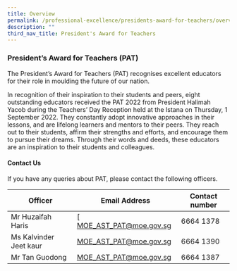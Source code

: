 ```yaml
---
title: Overview
permalink: /professional-excellence/presidents-award-for-teachers/overview/
description: ""
third_nav_title: President's Award for Teachers
---
```

### President’s Award for Teachers (PAT)

The President’s Award for Teachers (PAT) recognises excellent educators for their role in moulding the future of our nation.

In recognition of their inspiration to their students and peers, eight outstanding educators received the PAT 2022 from President Halimah Yacob during the Teachers’ Day Reception held at the Istana on Thursday, 1 September 2022. They constantly adopt innovative approaches in their lessons, and are lifelong learners and mentors to their peers. They reach out to their students, affirm their strengths and efforts, and encourage them to pursue their dreams. Through their words and deeds, these educators are an inspiration to their students and colleagues.


#### Contact Us

If you have any queries about PAT, please contact the following officers.

| Officer | Email Address | Contact number |
|---|---|---|
| Mr Huzaifah Haris  | [        <!-- /\* Font Definitions \*/ @font-face {font-family:"Cambria Math"; panose-1:2 4 5 3 5 4 6 3 2 4; mso-font-alt:"Calisto MT"; mso-font-charset:0; mso-generic-font-family:roman; mso-font-pitch:variable; mso-font-signature:-536869121 1107305727 33554432 0 415 0;} @font-face {font-family:Calibri; panose-1:2 15 5 2 2 2 4 3 2 4; mso-font-alt:"Arial Rounded MT Bold"; mso-font-charset:0; mso-generic-font-family:swiss; mso-font-pitch:variable; mso-font-signature:-469750017 -1073732485 9 0 511 0;} /\* Style Definitions \*/ p.MsoNormal, li.MsoNormal, div.MsoNormal {mso-style-unhide:no; mso-style-qformat:yes; mso-style-parent:""; margin:0cm; mso-pagination:widow-orphan; font-size:11.0pt; font-family:"Calibri",sans-serif; mso-fareast-font-family:Calibri; mso-fareast-theme-font:minor-latin; mso-ligatures:standardcontextual;} a:link, span.MsoHyperlink {mso-style-noshow:yes; mso-style-priority:99; color:#0563C1; text-decoration:underline; text-underline:single;} a:visited, span.MsoHyperlinkFollowed {mso-style-noshow:yes; mso-style-priority:99; color:#954F72; mso-themecolor:followedhyperlink; text-decoration:underline; text-underline:single;} .MsoChpDefault {mso-style-type:export-only; mso-default-props:yes; font-size:10.0pt; mso-ansi-font-size:10.0pt; mso-bidi-font-size:10.0pt; mso-font-kerning:0pt; mso-ligatures:none;} @page WordSection1 {size:612.0pt 792.0pt; margin:72.0pt 72.0pt 72.0pt 72.0pt; mso-header-margin:36.0pt; mso-footer-margin:36.0pt; mso-paper-source:0;} div.WordSection1 {page:WordSection1;} --> [MOE\_AST\_PAT@moe.gov.sg](mailto:MOE_AST_PAT@moe.gov.sg)   | 6664 1378 |
| Ms Kalvinder Jeet kaur | [MOE_AST_PAT@moe.gov.sg](mailto:MOE_AST_PAT@moe.gov.sg) | 6664 1390 |
| Mr Tan Guodong | [MOE_AST_PAT@moe.gov.sg](mailto:MOE_AST_PAT@moe.gov.sg) | 6664 1387 |